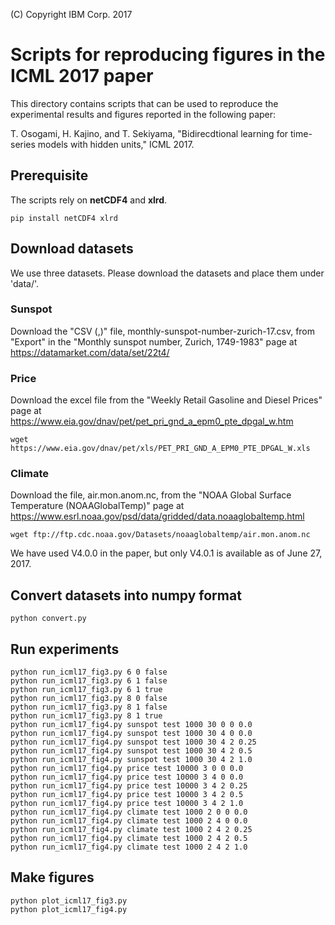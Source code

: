 (C) Copyright IBM Corp. 2017

# Scripts for reproducing figures in the ICML 2017 paper

This directory contains scripts that can be used to reproduce the experimental results and figures reported in the following paper:

T. Osogami, H. Kajino, and T. Sekiyama, "Bidirecdtional learning for time-series models with hidden units," ICML 2017.

## Prerequisite

The scripts rely on __netCDF4__ and __xlrd__.

```
pip install netCDF4 xlrd
```

## Download datasets

We use three datasets.  Please download the datasets and place them under 'data/'.

### Sunspot

Download the "CSV (,)" file, monthly-sunspot-number-zurich-17.csv, from "Export" in the "Monthly sunspot number, Zurich, 1749-1983" page at https://datamarket.com/data/set/22t4/

### Price

Download the excel file from the "Weekly Retail Gasoline and Diesel Prices" page at https://www.eia.gov/dnav/pet/pet_pri_gnd_a_epm0_pte_dpgal_w.htm

`wget https://www.eia.gov/dnav/pet/xls/PET_PRI_GND_A_EPM0_PTE_DPGAL_W.xls`

### Climate

Download the file, air.mon.anom.nc, from the "NOAA Global Surface Temperature (NOAAGlobalTemp)" page at https://www.esrl.noaa.gov/psd/data/gridded/data.noaaglobaltemp.html

`wget ftp://ftp.cdc.noaa.gov/Datasets/noaaglobaltemp/air.mon.anom.nc`

We have used V4.0.0 in the paper, but only V4.0.1 is available as of June 27, 2017.

## Convert datasets into numpy format

`python convert.py`

## Run experiments

```
python run_icml17_fig3.py 6 0 false
python run_icml17_fig3.py 6 1 false
python run_icml17_fig3.py 6 1 true
python run_icml17_fig3.py 8 0 false
python run_icml17_fig3.py 8 1 false
python run_icml17_fig3.py 8 1 true
python run_icml17_fig4.py sunspot test 1000 30 0 0 0.0
python run_icml17_fig4.py sunspot test 1000 30 4 0 0.0
python run_icml17_fig4.py sunspot test 1000 30 4 2 0.25
python run_icml17_fig4.py sunspot test 1000 30 4 2 0.5
python run_icml17_fig4.py sunspot test 1000 30 4 2 1.0
python run_icml17_fig4.py price test 10000 3 0 0 0.0
python run_icml17_fig4.py price test 10000 3 4 0 0.0
python run_icml17_fig4.py price test 10000 3 4 2 0.25
python run_icml17_fig4.py price test 10000 3 4 2 0.5
python run_icml17_fig4.py price test 10000 3 4 2 1.0
python run_icml17_fig4.py climate test 1000 2 0 0 0.0
python run_icml17_fig4.py climate test 1000 2 4 0 0.0
python run_icml17_fig4.py climate test 1000 2 4 2 0.25
python run_icml17_fig4.py climate test 1000 2 4 2 0.5
python run_icml17_fig4.py climate test 1000 2 4 2 1.0
```

## Make figures

```
python plot_icml17_fig3.py
python plot_icml17_fig4.py
```

